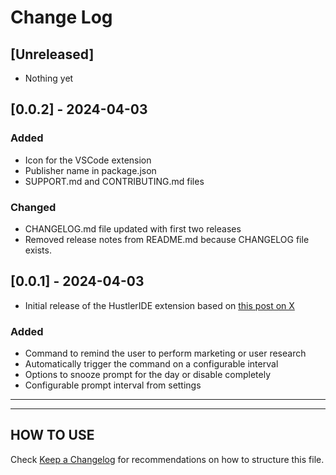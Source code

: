# Change Log

## [Unreleased]

- Nothing yet

## [0.0.2] - 2024-04-03

### Added

- Icon for the VSCode extension
- Publisher name in package.json
- SUPPORT.md and CONTRIBUTING.md files

### Changed

- CHANGELOG.md file updated with first two releases
- Removed release notes from README.md because CHANGELOG file exists.

## [0.0.1] - 2024-04-03

- Initial release of the HustlerIDE extension based on [this post on X](https://twitter.com/AvikalpGupta/status/1775056328785858633)

### Added

- Command to remind the user to perform marketing or user research
- Automatically trigger the command on a configurable interval
- Options to snooze prompt for the day or disable completely
- Configurable prompt interval from settings

---
---

## HOW TO USE

Check [Keep a Changelog](http://keepachangelog.com/) for recommendations on how to structure this file.